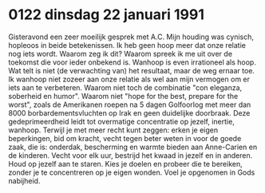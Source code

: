 # 0122 dinsdag 22 januari 1991
Gisteravond een zeer moeilijk gesprek met A.C. Mijn houding was cynisch, hopleoos in beide betekenissen. Ik heb geen hoop meer dat onze relatie nog iets wordt. Waarom zeg ik dit? Waarom spreek ik me uit over de toekomst die voor ieder onbekend is. Wanhoop is even irrationeel als hoop. Wat telt is niet (de verwachting van) het resultaat, maar de weg ernaar toe. Ik wanhoop niet zozeer aan onze relatie als wel aan mijn vermogen om er iets aan te verbeteren. Waarom niet toch de combinatie "con eleganza, soberheid en humor". Waarom niet "hope for the best, prepare for the worst", zoals de Amerikanen roepen na 5 dagen Golfoorlog met meer dan 8000 borbardementsvluchten op Irak en geen duidelijke doorbraak. Deze gedeprimeerdheid leidt tot overmatige concentratie op jezelf, inertie, wanhoop. Terwijl je met meer recht kunt zeggen: erken je eigen beperkingen, bid om kracht, vecht tegen beter weten in voor de goede zaak, die is: onderdak, bescherming en warmte bieden aan Anne-Carien en de kinderen. Vecht voor elk uur, bestrijd het kwaad in jezelf en in anderen. Houd op jezelf aan te staren. Kies je doelen en probeer die te bereiken, zonder je te concentreren op je eigen wonden. Voel je opgenomen in Gods nabijheid. 